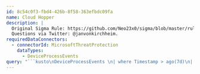 ```yaml
---
id: 8c54c0f3-fbd4-426b-8f58-363efbdc09fa
name: Cloud Hopper
description: |
  Original Sigma Rule: https://github.com/Neo23x0/sigma/blob/master/rules/apt/apt_cloudhopper.yml.
  Questions via Twitter: @janvonkirchheim.
requiredDataConnectors:
  - connectorId: MicrosoftThreatProtection
    dataTypes:
      - DeviceProcessEvents
query: "```kusto\nDeviceProcessEvents \n| where Timestamp > ago(7d)\n| where FileName =~ @\"cscript.exe\" and ProcessCommandLine has \".vbs /shell \"\n| top 100 by Timestamp desc\n```"
---
```


